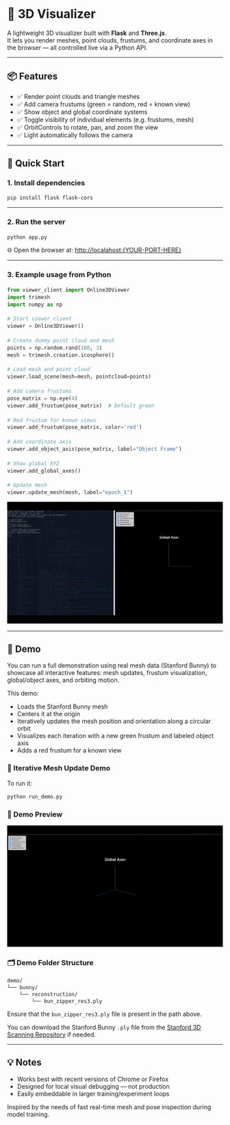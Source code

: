 # 🔭 3D Visualizer

A lightweight 3D visualizer built with **Flask** and **Three.js**.  
It lets you render meshes, point clouds, frustums, and coordinate axes in the browser — all controlled live via a Python API.

---

## 📦 Features

- ✅ Render point clouds and triangle meshes  
- ✅ Add camera frustums (green = random, red = known view)  
- ✅ Show object and global coordinate systems  
- ✅ Toggle visibility of individual elements (e.g. frustums, mesh)  
- ✅ OrbitControls to rotate, pan, and zoom the view  
- ✅ Light automatically follows the camera  

---

## 🚀 Quick Start

### 1. Install dependencies

```bash
pip install flask flask-cors
```

---

### 2. Run the server

```bash
python app.py
```

🌐 Open the browser at: [http://localahost:{YOUR-PORT-HERE}](http://localhost:{your-port-here})

---

### 3. Example usage from Python

```python
from viewer_client import Online3DViewer
import trimesh
import numpy as np

# Start viewer client
viewer = Online3DViewer()

# Create dummy point cloud and mesh
points = np.random.rand(100, 3)
mesh = trimesh.creation.icosphere()

# Load mesh and point cloud
viewer.load_scene(mesh=mesh, pointcloud=points)

# Add camera frustums
pose_matrix = np.eye(4)
viewer.add_frustum(pose_matrix)  # Default green

# Red frustum for known views
viewer.add_frustum(pose_matrix, color='red')

# Add coordinate axis
viewer.add_object_axis(pose_matrix, label="Object Frame")

# Show global XYZ
viewer.add_global_axes()

# Update mesh
viewer.update_mesh(mesh, label="epoch_1")
```
![Demo](assets/output.gif)

---

## 🧪 Demo

You can run a full demonstration using real mesh data (Stanford Bunny) to showcase all interactive features: mesh updates, frustum visualization, global/object axes, and orbiting motion.

This demo:
- Loads the Stanford Bunny mesh
- Centers it at the origin
- Iteratively updates the mesh position and orientation along a circular orbit
- Visualizes each iteration with a new green frustum and labeled object axis
- Adds a red frustum for a known view

### 🔁 Iterative Mesh Update Demo

To run it:

```bash
python run_demo.py
```

### 🐇 Demo Preview

![Demo](assets/demo-preview.gif)

### 🗂️ Demo Folder Structure

```
demo/
└── bunny/
    └── reconstruction/
        └── bun_zipper_res3.ply
```

Ensure that the `bun_zipper_res3.ply` file is present in the path above.

You can download the Stanford Bunny `.ply` file from the [Stanford 3D Scanning Repository](http://graphics.stanford.edu/data/3Dscanrep/) if needed.

---

## 💡 Notes

- Works best with recent versions of Chrome or Firefox  
- Designed for local visual debugging — not production  
- Easily embeddable in larger training/experiment loops


Inspired by the needs of fast real-time mesh and pose inspection during model training.
